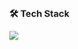 ### 🛠 Tech Stack
<p align="left">
  <img src="https://skillicons.dev/icons?i=js,nodejs,postgres,mongo,docker&perline=6" />
</p>
